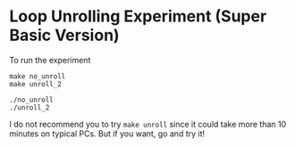 # Loop Unrolling Experiment (Super Basic Version)

To run the experiment
```
make no_unroll
make unroll_2

./no_unroll
./unroll_2
```

I do not recommend you to try `make unroll` since it could take more than 10 minutes on typical PCs. But if you want, go and try it!